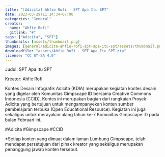 ```yaml
---
title: "[Adicita] Ahfie Rofi - SPT Apa Itu SPT"
date: 2023-03-29T11:14:34+07:00
categories: "General"
creator: 
  name: "Ahfie Rofi"
  gitlink: "#"
tags: ["Adicita", "SPT"]
thumbnails: [assets/thumbnail.png]
images: [general/adicita-ahfie-rofi-spt-apa-itu-spt/assets/thumbnail.png]
downloadfile: "assets/Ahfie_Rofi_-_SPT_Apa_Itu_SPT.zip"
license: "CC BY-SA 4.0"
---
```

Judul: SPT Apa Itu SPT

Kreator: Ahfie Rofi


<!--more-->


Kontes Desain Infografik Adicita (KDIA) merupakan kegiatan kontes desain yang digelar oleh Komunitas Gimpscape ID bersama Creative Commons Indonesia (CCID). Kontes ini merupakan bagian dari rangkaian Proyek Adicita yang bertujuan untuk mengampanyekan konten sumber pembelajaran terbuka (Open Educational Resource). Kegiatan ini juga sekaligus untuk merayakan ulang tahun ke-7 Komunitas Gimpscape ID pada bulan Februari ini.

#Adicita #Gimpscape #CCID

*Setiap konten yang dimuat dalam laman Lumbung Gimpscape, telah mendapat persetujuan dari pihak kreator yang sekaligus merupakan penanggung jawab konten tersebut.

